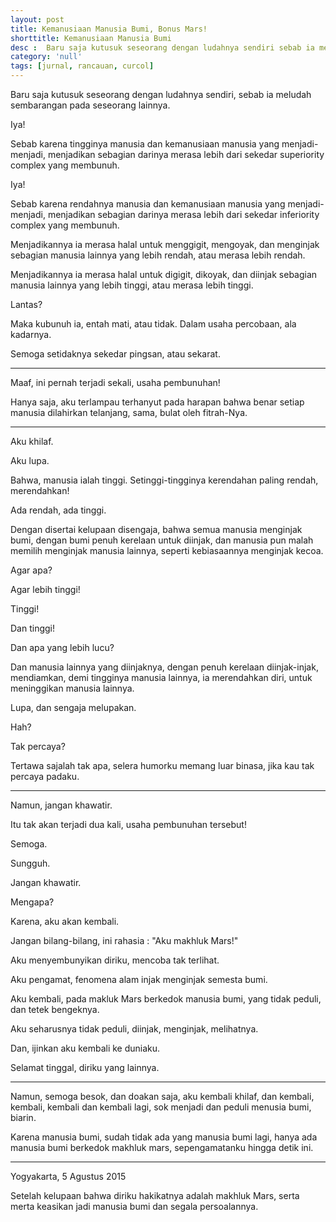 ```yaml
---
layout: post
title: Kemanusiaan Manusia Bumi, Bonus Mars!
shorttitle: Kemanusiaan Manusia Bumi
desc :  Baru saja kutusuk seseorang dengan ludahnya sendiri sebab ia meludah sembarangan pada seseorang lainnya.
category: 'null'
tags: [jurnal, rancauan, curcol]
---
```


Baru saja kutusuk seseorang dengan ludahnya sendiri, sebab ia meludah sembarangan pada seseorang lainnya.

Iya!

Sebab karena tingginya manusia dan kemanusiaan manusia yang menjadi-menjadi, menjadikan sebagian darinya merasa lebih dari sekedar superiority complex yang membunuh.

Iya!

Sebab karena rendahnya manusia dan kemanusiaan manusia yang menjadi-menjadi, menjadikan sebagian darinya merasa lebih dari sekedar inferiority complex yang membunuh.

Menjadikannya ia merasa halal untuk menggigit, mengoyak, dan menginjak sebagian manusia lainnya yang lebih rendah, atau merasa lebih rendah.

Menjadikannya ia merasa halal untuk digigit, dikoyak, dan diinjak sebagian manusia lainnya yang lebih tinggi, atau merasa lebih tinggi.

Lantas?

Maka kubunuh ia, entah mati, atau tidak. Dalam usaha percobaan, ala kadarnya.

Semoga setidaknya sekedar pingsan, atau sekarat.

***

Maaf, ini pernah terjadi sekali, usaha pembunuhan!

Hanya saja, aku terlampau terhanyut pada harapan bahwa benar setiap manusia dilahirkan telanjang, sama, bulat oleh fitrah-Nya.

***

Aku khilaf.

Aku lupa.

Bahwa, manusia ialah tinggi. Setinggi-tingginya kerendahan paling rendah, merendahkan!

Ada rendah, ada tinggi.

Dengan disertai kelupaan disengaja, bahwa semua manusia menginjak bumi, dengan bumi penuh kerelaan untuk diinjak, dan manusia pun malah memilih menginjak manusia lainnya, seperti kebiasaannya menginjak kecoa.

Agar apa?

Agar lebih tinggi!

Tinggi!

Dan tinggi!

Dan apa yang lebih lucu?

Dan manusia lainnya yang diinjaknya, dengan penuh kerelaan diinjak-injak, mendiamkan, demi tingginya manusia lainnya, ia merendahkan diri, untuk meninggikan manusia lainnya.

Lupa, dan sengaja melupakan.

Hah?

Tak percaya?

Tertawa sajalah tak apa, selera humorku memang luar binasa, jika kau tak percaya padaku.

***

Namun, jangan khawatir.

Itu tak akan terjadi dua kali, usaha pembunuhan tersebut!

Semoga.

Sungguh.

Jangan khawatir.

Mengapa?

Karena, aku akan kembali.

Jangan bilang-bilang, ini rahasia : "Aku makhluk Mars!"

Aku menyembunyikan diriku, mencoba tak terlihat.

Aku pengamat, fenomena alam injak menginjak semesta bumi.

Aku kembali, pada makluk Mars berkedok manusia bumi, yang tidak peduli, dan tetek bengeknya.

Aku seharusnya tidak peduli, diinjak, menginjak, melihatnya.

Dan, ijinkan aku kembali ke duniaku.

Selamat tinggal, diriku yang lainnya.

***

Namun, semoga besok, dan doakan saja, aku kembali khilaf, dan kembali, kembali, kembali dan kembali lagi, sok menjadi dan peduli menusia bumi, biarin.

Karena manusia bumi, sudah tidak ada yang manusia bumi lagi, hanya ada manusia bumi berkedok makhluk mars, sepengamatanku hingga detik ini.

***

Yogyakarta, 5 Agustus 2015

Setelah kelupaan bahwa diriku hakikatnya adalah makhluk Mars, serta merta keasikan jadi manusia bumi dan segala persoalannya.
